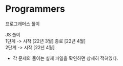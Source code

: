 # Programmers
프로그래머스 풀이

JS 풀이\
1단계 -> 시작 [22년 3월] 종료 [22년 4월]\
2단계 -> 시작 [22년 4월]

* 각 문제의 풀이는 실제 파일을 확인하면 상세히 적혀있다.
